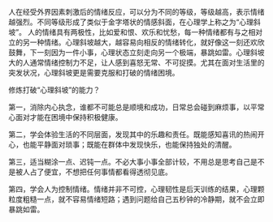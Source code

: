 人在经受外界因素刺激后的情绪反应，可以分为不同的等级，等级越高，表示情绪越强烈。不同等级形成了类似于金字塔状的情感斜面，在心理学上称之为“心理斜坡”。
人的情绪具有两极性，比如爱和恨、欢乐和忧愁，每一种情绪都有与之相对立的另一种情绪。心理斜坡越大，越容易向相反的情绪转化，就好像这一刻还欢欣鼓舞，下一刻因为一件小事，心理状态立刻走向另一个极端，暴跳如雷。心理斜坡大的人通常情绪控制力不足，让人感到喜怒无常、不可捉摸。尤其在面对生活里的突发状况，心理斜坡更是需要克服和打破的情绪困境。

修炼打破“心理斜坡”的能力？

第一，消除内心执念，谁都不可能总是顺境和成功，日常总会碰到麻烦事，以平常心面对才能在困境中保持积极健康。

第二，学会体验生活的不同层面，发现其中的乐趣和责任。既能感知喜讯的热闹开心，也能平静面对琐事；既能在群体中发现快乐，也能保持独处的清醒。

第三，适当糊涂一点、迟钝一点。不必大事小事全部计较，不用总是思考自己是不是被人占了便宜，不想把任何事情都看得透彻见底。

第四，学会人为控制情绪。情绪并非不可控，心理韧性是后天训练的结果，心理颗粒度粗糙一点，就不容易情绪短路；遇到问题给自己五秒钟的冷静期，就不会立即暴跳如雷。